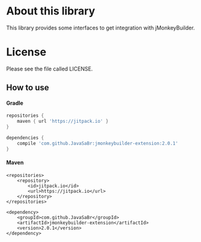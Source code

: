 # About this library #
This library provides some interfaces to get integration with jMonkeyBuilder.

# License #
Please see the file called LICENSE.

## How to use

#### Gradle

```groovy
repositories {
    maven { url 'https://jitpack.io' }
}

dependencies {
    compile 'com.github.JavaSaBr:jmonkeybuilder-extension:2.0.1'
}
```

#### Maven

```!xml
<repositories>
    <repository>
        <id>jitpack.io</id>
        <url>https://jitpack.io</url>
    </repository>
</repositories>

<dependency>
    <groupId>com.github.JavaSaBr</groupId>
    <artifactId>jmonkeybuilder-extension</artifactId>
    <version>2.0.1</version>
</dependency>
```